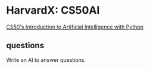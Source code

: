 # HarvardX: CS50AI
[CS50's Introduction to Artificial Intelligence with Python](https://courses.edx.org/courses/course-v1:HarvardX+CS50AI+1T2020/course/) 

## questions
Write an AI to answer questions.

 
